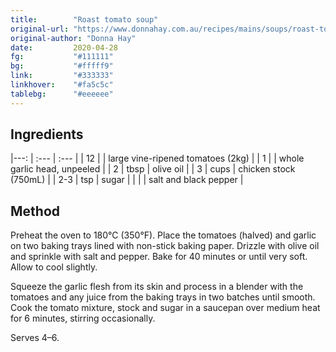 ```yaml
---
title:        "Roast tomato soup"
original-url: "https://www.donnahay.com.au/recipes/mains/soups/roast-tomato-soup"
original-author: "Donna Hay"
date:         2020-04-28
fg:           "#111111"
bg:           "#fffff9"
link:         "#333333"
linkhover:    "#fa5c5c"
tablebg:      "#eeeeee"
---
```


## Ingredients

|---: | :--- | :--- |
| 12  |      | large vine-ripened tomatoes (2kg) |
| 1   |      | whole garlic head, unpeeled |
| 2   | tbsp | olive oil |
| 3   | cups | chicken stock (750mL) |
| 2-3 | tsp  | sugar |
|     |      | salt and black pepper |

## Method

Preheat the oven to 180°C (350°F). Place the tomatoes (halved) and garlic on two baking trays lined with non-stick baking paper. Drizzle with olive oil and sprinkle with salt and pepper. Bake for 40 minutes or until very soft. Allow to cool slightly.

Squeeze the garlic flesh from its skin and process in a blender with the tomatoes and any juice from the baking trays in two batches until smooth. Cook the tomato mixture, stock and sugar in a saucepan over medium heat for 6 minutes, stirring occasionally.

Serves 4–6.
